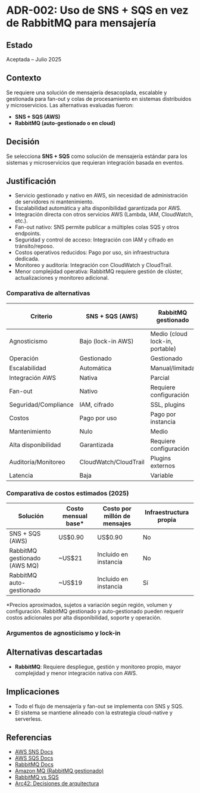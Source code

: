 # ADR-002: Uso de SNS + SQS en vez de RabbitMQ para mensajería

## Estado

Aceptada – Julio 2025

## Contexto

Se requiere una solución de mensajería desacoplada, escalable y gestionada para fan-out y colas de procesamiento en sistemas distribuidos y microservicios. Las alternativas evaluadas fueron:

- **SNS + SQS (AWS)**
- **RabbitMQ (auto-gestionado o en cloud)**

## Decisión

Se selecciona **SNS + SQS** como solución de mensajería estándar para los sistemas y microservicios que requieran integración basada en eventos.

## Justificación

- Servicio gestionado y nativo en AWS, sin necesidad de administración de servidores ni mantenimiento.
- Escalabilidad automática y alta disponibilidad garantizada por AWS.
- Integración directa con otros servicios AWS (Lambda, IAM, CloudWatch, etc.).
- Fan-out nativo: SNS permite publicar a múltiples colas SQS y otros endpoints.
- Seguridad y control de acceso: Integración con IAM y cifrado en tránsito/reposo.
- Costos operativos reducidos: Pago por uso, sin infraestructura dedicada.
- Monitoreo y auditoría: Integración con CloudWatch y CloudTrail.
- Menor complejidad operativa: RabbitMQ requiere gestión de clúster, actualizaciones y monitoreo adicional.

### Comparativa de alternativas

| Criterio                | SNS + SQS (AWS) | RabbitMQ gestionado | RabbitMQ auto-gestionado |
|------------------------|-----------------|---------------------|--------------------------|
| Agnosticismo           | Bajo (lock-in AWS) | Medio (cloud lock-in, portable) | Alto (multi-cloud, on-premises) |
| Operación              | Gestionado      | Gestionado          | Autogestionado           |
| Escalabilidad          | Automática      | Manual/limitada     | Manual                   |
| Integración AWS        | Nativa          | Parcial             | Parcial                  |
| Fan-out                | Nativo          | Requiere configuración | Requiere configuración |
| Seguridad/Compliance   | IAM, cifrado    | SSL, plugins        | SSL, plugins             |
| Costos                 | Pago por uso    | Pago por instancia  | Infraestructura propia    |
| Mantenimiento          | Nulo            | Medio               | Alto                     |
| Alta disponibilidad    | Garantizada     | Requiere configuración | Requiere configuración |
| Auditoría/Monitoreo    | CloudWatch/CloudTrail | Plugins externos | Plugins externos         |
| Latencia               | Baja            | Variable            | Variable                 |

### Comparativa de costos estimados (2025)

| Solución                        | Costo mensual base* | Costo por millón de mensajes | Infraestructura propia |
|---------------------------------|---------------------|-----------------------------|-----------------------|
| SNS + SQS (AWS)                 | US$0.90             | US$0.90                     | No                    |
| RabbitMQ gestionado (AWS MQ)    | ~US$21              | Incluido en instancia        | No                    |
| RabbitMQ auto-gestionado        | ~US$19              | Incluido en instancia        | Sí                    |

*Precios aproximados, sujetos a variación según región, volumen y configuración. RabbitMQ gestionado y auto-gestionado pueden requerir costos adicionales por alta disponibilidad, soporte y operación.

### Argumentos de agnosticismo y lock-in


## Alternativas descartadas

- **RabbitMQ**: Requiere despliegue, gestión y monitoreo propio, mayor complejidad y menor integración nativa con AWS.

## Implicaciones

- Todo el flujo de mensajería y fan-out se implementa con SNS y SQS.
- El sistema se mantiene alineado con la estrategia cloud-native y serverless.

## Referencias

- [AWS SNS Docs](https://docs.aws.amazon.com/sns/latest/dg/welcome.html)
- [AWS SQS Docs](https://docs.aws.amazon.com/AWSSimpleQueueService/latest/SQSDeveloperGuide/welcome.html)
- [RabbitMQ Docs](https://www.rabbitmq.com/documentation.html)
- [Amazon MQ (RabbitMQ gestionado)](https://docs.aws.amazon.com/amazon-mq/latest/developer-guide/what-is-amazon-mq.html)
- [RabbitMQ vs SQS](https://aws.amazon.com/compare/the-difference-between-amazon-sqs-and-rabbitmq/)
- [Arc42: Decisiones de arquitectura](https://arc42.org/decision/)
